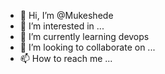 - 👋 Hi, I’m @Mukeshede
- 👀 I’m interested in ...
- 🌱 I’m currently learning devops
- 💞️ I’m looking to collaborate on ...
- 📫 How to reach me ...

<!---
Mukeshede/Mukeshede is a ✨ special ✨ repository because its `README.md` (this file) appears on your GitHub profile.
You can click the Preview link to take a look at your changes.
--->
